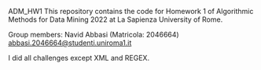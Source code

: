 ADM_HW1 This repository contains the code for Homework 1 of Algorithmic Methods for Data Mining 2022 at La Sapienza University of Rome.

Group members: Navid Abbasi (Matricola: 2046664) abbasi.2046664@studenti.uniroma1.it

I did all challenges except XML and REGEX.
